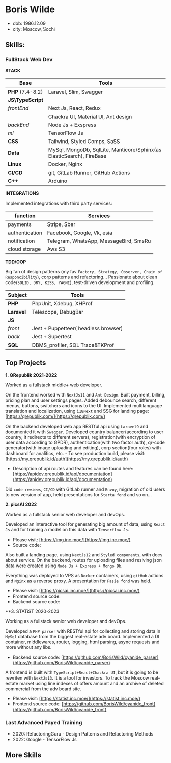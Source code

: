 # Boris Wilde
- dob: 1986.12.09
- city: Moscow, Sochi

## Skills:

### FullStack Web Dev

**STACK**

| Base      | Tools |
| ----------- | ----------- |
| **PHP** (7.4-8.2)| Laravel, Slim, Swagger       |
| **JS\TypeScript**                  |          |
|  *frontEnd*     | Next Js, React, Redux         |
|                     | Chackra UI, Material UI, Ant design         |
|  *backEnd*      | Node Js + Exspress                 |
|  *ml*           | TensorFlow Js
|  **CSS**        | Tailwind, Styled Comps, SaSS                 |
|  **Data**       | MySql, MongoDb, SqlLite, Manticore/Sphinx(as ElasticSearch), FireBase                 |
|  **Linux**      | Docker, Nginx                 |
| **CI/CD**| git, GitLab Runner, GitHub Actions |
| **C++**| Arduino|



**INTEGRATIONS**

Implemented integrations with third party services:

| function | Services|
|-----|-----|
| payments | Stripe, Sber |
| authentication   | Facebook, Google, Vk, esia
| notification | Telegram, WhatsApp, MessageBird, SmsRu
| cloud storage| Aws S3


**TDD/OOP**

Big fan of design patterns (my fav `Factory, Strategy, Observer, Chain of Responcibility`), corp patterns and refactoring...
Passionate about clean code(`SOLID, DRY, KISS, YAGNI`), test-driven development and profiling.
 
 | Subject | Tools |
 |-----|-----|
 | **PHP** | PhpUnit, Xdebug, XHProf |
 | **Laravel**| Telescope, DebugBar |
 | **JS**  | |
 | *front* | Jest + Puppetteer( headless browser) |
 | *back* | Jest + Supertest |
 | **SQL** | DBMS_profiler, SQL Trace&TKProf|
 
## Top Projects
**1. QRepublik 2021-2022** 
 
   Worked as a fullstack middle+ web developer. 
   
   On the frontend worked with `NextJs11` and `Ant Design`. Built payment, billing, pricing plan and user settings pages. Added debounce search, different menus, buttons, switchers and icons to the UI. Implemented multilanguage translation and localization, using `i18Next` and SSG for landing page:  [https://qrepublik.com/](https://qrepublik.com/)
   
   On the backend developed web app RESTful api using `Laravel9` and documented it with `Swagger`. Developed country balancer(according to user country, it redirects to different servers), registration(with encryption of user data according to GPDR), authentication(with two factor auth), qr-code generator(with image uploading and editing), corp section(four roles) with dashboard for analitics, etc. 
      - To see production build, please visit: [https://my.qrepublik.id/auth](https://my.qrepublik.id/auth) 
   - Description of api routes and features can be found here:  [https://apidev.qrepublik.id/api/documentation](https://apidev.qrepublik.id/api/documentation)
   
   Did `code reviews`, `CI/CD` with GitLab runner and `Envoy`, migration of old users to new version of app, held presentations for `Starta fond` and so on...
 
**2. picsAI 2022**
 
  Worked as a fullstack senior web developer and devOps.
 
  Developed an interactive tool for generating big amount of data, using `React Js` and for training a model on this data with `Tensorflow Js`. 
 - Please visit: [https://img.inc.moe/](https://img.inc.moe/) 
 - Source code: 
 
  Also built a landing page, using `NextJs12` and `Styled components`, with docs about service. On the backend, routes for uploading files and resiving json data were created using `Node Js + Express + Mongo Db`. 
 
  Everything was deployed to VPS as `Docker` containers, using `gitHub` actions and `Nginx` as a reverse proxy. A presentation for `Fasie fond` was held.
 - Please visit: [https://picsai.inc.moe/](https://picsai.inc.moe/) 
 - Frontend source code: 
 - Backend source code: 
 
**3. STATiST 2020-2023

Working as a fullstack senior web developer and devOps.

Developed a `PHP parser` with RESTful api for collecting and storing data in `MySql` database from the biggest real-estate adv board. Implemented a DI container, middlewares, router, logging, html parsing, async requests and more without any libs.
- Backend source code: [https://github.com/BorisWild/cyanide_parser](https://github.com/BorisWild/cyanide_parser)

A frontend is built with `TypeScript+React+Chackra UI`, but it is going to be rewriten with `NextJs13`. It is a tool for investors. To track the Moscow real-estate market using line indexes of offers amount and an archive of deleted commercial from the adv board site.
- Please visit: [https://statist.inc.moe/](https://statist.inc.moe/) 
- Frontend source code: [https://github.com/BorisWild/cyanide_front](https://github.com/BorisWild/cyanide_front)

### Last Advanced Payed Training
 - 2020: RefactoringGuru - Design Patterns and Refactoring Methods
 - 2022: Google - TensorFlow Js

## More Skills

 
 
 
 
 
 
 
 
 
